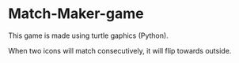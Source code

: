 # Match-Maker-game

This game is made using turtle gaphics (Python).

When two icons will match consecutively, it will flip towards outside.

